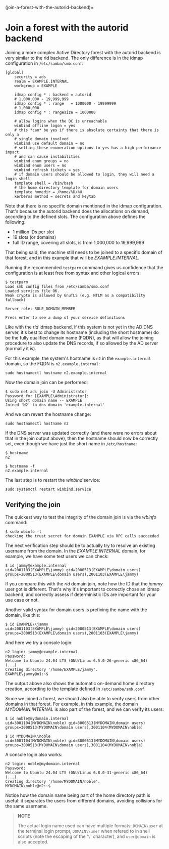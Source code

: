 (join-a-forest-with-the-autorid-backend)=
# Join a forest with the autorid backend

Joining a more complex Active Directory forest with the autorid backend is very similar to the rid backend. The only difference is in the idmap configuration in `/etc/samba/smb.conf`:

    [global]
        security = ads
        realm = EXAMPLE.INTERNAL
        workgroup = EXAMPLE

        idmap config * : backend = autorid
        # 1,000,000 - 19,999,999
        idmap config * : range   = 1000000 - 19999999
        # 1,000,000
        idmap config * : rangesize = 1000000

        # allow logins when the DC is unreachable
        winbind offline logon = yes
        # this *can* be yes if there is absolute certainty that there is only a
        # single domain involved
        winbind use default domain = no
        # setting these enumeration options to yes has a high performance impact
        # and can cause instabilities
        winbind enum groups = no
        winbind enum users = no
        winbind refresh tickets = yes
        # if domain users should be allowed to login, they will need a login shell
        template shell = /bin/bash
        # the home directory template for domain users
        template homedir = /home/%D/%U
        kerberos method = secrets and keytab

Note that there is no specific domain mentioned in the idmap configuration. That's because the autorid backend does the allocations on demand, according to the defined slots. The configuration above defines the following:
- 1 million IDs per slot
- 19 slots (or domains)
- full ID range, covering all slots, is from 1,000,000 to 19,999,999

That being said, the machine still needs to be joined to a specific domain of that forest, and in this example that will be *EXAMPLE.INTERNAL*.

Running the recommended `testparm` command gives us confidence that the configuration is at least free from syntax and other logical errors:

    $ testparm
    Load smb config files from /etc/samba/smb.conf
    Loaded services file OK.
    Weak crypto is allowed by GnuTLS (e.g. NTLM as a compatibility fallback)

    Server role: ROLE_DOMAIN_MEMBER

    Press enter to see a dump of your service definitions

Like with the *rid* idmap backend, if this system is not yet in the AD DNS server, it's best to change its hostname (including the short hostname) do be the fully qualified domain name (FQDN), as that will allow the joining procedure to also update the DNS records, if so allowed by the AD server (normally it is).

For this example, the system's hostname is `n2` in the `example.internal` domain, so the FQDN is `n2.example.internal`:

    sudo hostnamectl hostname n2.example.internal

Now the domain join can be performed:

    $ sudo net ads join -U Administrator
    Password for [EXAMPLE\Administrator]:
    Using short domain name -- EXAMPLE
    Joined 'N2' to dns domain 'example.internal'

And we can revert the hostname change:

    sudo hostnamectl hostname n2

If the DNS server was updated correctly (and there were no errors about that in the join output above), then the hostname should now be correctly set, even though we have just the short name in `/etc/hostname`:

    $ hostname
    n2

    $ hostname -f
    n2.example.internal

The last step is to restart the *winbind* service:

    sudo systemctl restart winbind.service

## Verifying the join
The quickest way to test the integrity of the domain join is via the *wbinfo* command:

    $ sudo wbinfo -t
    checking the trust secret for domain EXAMPLE via RPC calls succeeded

The next verification step should be to actually try to resolve an existing username from the domain. In the *EXAMPLE.INTERNAL* domain, for example, we have some test users we can check:

	$ id jammy@example.internal
	uid=2001103(EXAMPLE\jammy) gid=2000513(EXAMPLE\domain users) groups=2000513(EXAMPLE\domain users),2001103(EXAMPLE\jammy)

If you compare this with the *rid* domain join, note how the ID that the *jammy* user got is different. That's why it's important to correctly chose an idmap backend, and correctly assess if deterministic IDs are important for your use case or not.

Another valid syntax for domain users is prefixing the name with the domain, like this:

	$ id EXAMPLE\\jammy
	uid=2001103(EXAMPLE\jammy) gid=2000513(EXAMPLE\domain users) groups=2000513(EXAMPLE\domain users),2001103(EXAMPLE\jammy)

And here we try a console login:

    n2 login: jammy@example.internal
    Password:
    Welcome to Ubuntu 24.04 LTS (GNU/Linux 6.5.0-26-generic x86_64)
    (...)
    Creating directory '/home/EXAMPLE/jammy'.
    EXAMPLE\jammy@n1:~$

The output above also shows the automatic on-demand home directory creation, according to the template defined in `/etc/samba/smb.conf`.

Since we joined a forest, we should also be able to verify users from other domains in that forest. For example, in this example, the domain *MYDOMAIN.INTERNAL* is also part of the forest, and we can verify its users:

	$ id noble@mydomain.internal
	uid=3001104(MYDOMAIN\noble) gid=3000513(MYDOMAIN\domain users) groups=3000513(MYDOMAIN\domain users),3001104(MYDOMAIN\noble)

	$ id MYDOMAIN\\noble
	uid=3001104(MYDOMAIN\noble) gid=3000513(MYDOMAIN\domain users) groups=3000513(MYDOMAIN\domain users),3001104(MYDOMAIN\noble)

A console login also works:

	n2 login: noble@mydomain.internal
	Password:
	Welcome to Ubuntu 24.04 LTS (GNU/Linux 6.8.0-31-generic x86_64)
	(...)
	Creating directory '/home/MYDOMAIN/noble'.
	MYDOMAIN\noble@n2:~$

Notice how the domain name being part of the home directory path is useful: it separates the users from different domains, avoiding collisions for the same username.

> **NOTE**
>
> The actual login name used can have multiple formats: `DOMAIN\user` at the terminal login prompt, `DOMAIN\\user` when refered to in shell scripts (note the escaping of the '`\`' character), and `user@domain` is also accepted.
